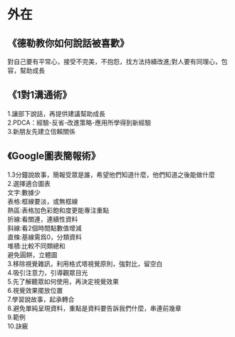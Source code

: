 # 外在
## 《德勒教你如何說話被喜歡》
對自己要有平常心，接受不完美，不抱怨，找方法持續改進;對人要有同理心，包容，幫助成長  
## 《1對1溝通術》
1.讓部下說話，再提供建議幫助成長  
2.PDCA：經驗-反省-改進策略-應用所學得到新經驗  
3.新朋友先建立信賴關係  
## 《Google圖表簡報術》
1.3分鐘說故事，簡報受眾是誰，希望他們知道什麼，他們知道之後能做什麼  
2.選擇適合圖表  
文字:數據少  
表格:框線要淡，或無框線  
熱區:表格加色彩飽和度更能專注重點  
折線:看關連，連續性資料  
斜線:看2個時間點數值增減  
直條:基線需爲0，分類資料  
堆積:比較不同類總和  
避免圓餅，立體圖  
3.移除視覺雜訊，利用格式塔視覺原則，強對比，留空白  
4.吸引注意力，引導觀眾目光  
5.先了解聽眾如何使用，再決定視覺效果  
6.視覺效果擺放位置  
7.學習說故事，起承轉合  
8.避免單純呈現資料，重點是資料要告訴我們什麼，串連前幾章  
9.範例  
10.訣竅  

